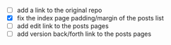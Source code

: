 - [ ] add a link to the original repo
- [x] fix the index page padding/margin of the posts list
- [ ] add edit link to the posts pages
- [ ] add version back/forth link to the posts pages
